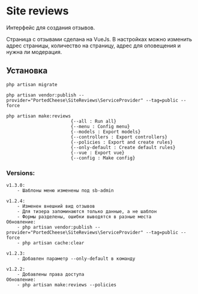 # Site reviews

Интерфейс для создания отзывов.

Страница с отзывами сделана на VueJs. В настройках можно изменить адрес страницы, количество на страницу, адрес для оповещения и нужна ли модерация.

## Установка

    php artisan migrate
    
    php artisan vendor:publish --provider="PortedCheese\SiteReviews\ServiceProvider" --tag=public --force
    
    php artisan make:reviews
                            {--all : Run all}
                            {--menu : Config menu}
                            {--models : Export models}
                            {--controllers : Export controllers}
                            {--policies : Export and create rules}
                            {--only-default : Create default rules}
                            {--vue : Export vue}
                            {--config : Make config}

### Versions:

    v1.3.0:
        - Шаблоны меню изменены под sb-admin
        
    v1.2.4:
        - Изменен внешний вид отзывов
        - Для тизера запоминаются только данные, а не шаблон
        - Формы разделены, ошибки выводятся в разные места
    Обновление:
        - php artisan vendor:publish --provider="PortedCheese\SiteReviews\ServiceProvider" --tag=public --force
        - php artisan cache:clear

    v1.2.3:
        - Добавлен параметр --only-default в команду
        
    v1.2.2:
        - Добавлены права доступа
    Обновление:
        - php artisan make:reviews --policies